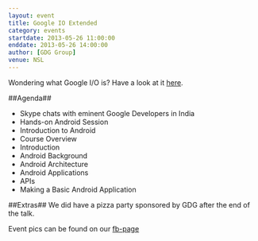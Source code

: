 ```yaml
---
layout: event
title: Google IO Extended
category: events
startdate: 2013-05-26 11:00:00
enddate: 2013-05-26 14:00:00
author: [GDG Group]
venue: NSL
---
```


Wondering what Google I/O is?
Have a look at it [here](https://developers.google.com/events/io/).

##Agenda##
*	Skype chats with eminent Google Developers in India
*	Hands-on Android Session
*	Introduction to Android
*	Course Overview 
*	Introduction
*	Android Background
*	Android Architecture
*	Android Applications
*	APIs
*	Making a Basic Android Application

##Extras##
We did have a pizza party sponsored by GDG after the end of the talk.

Event pics can be found on our [fb-page](https://www.facebook.com/media/set/?set=a.562633230456313.1073741830.543079142411722&type=3)
